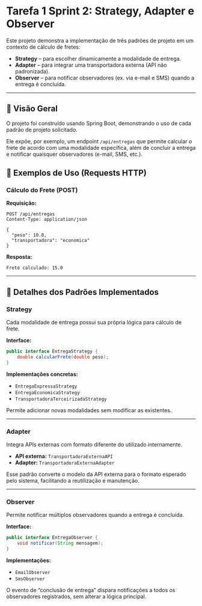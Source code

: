 # Tarefa 1 Sprint 2: Strategy, Adapter e Observer

Este projeto demonstra a implementação de três padrões de projeto em um contexto de cálculo de fretes:

- **Strategy** – para escolher dinamicamente a modalidade de entrega.  
- **Adapter** – para integrar uma transportadora externa (API não padronizada).  
- **Observer** – para notificar observadores (ex. via e-mail e SMS) quando a entrega é concluída.
---

## 👀 Visão Geral

O projeto foi construído usando Spring Boot, demonstrando o uso de cada padrão de projeto solicitado.

Ele expõe, por exemplo, um endpoint `/api/entregas` que permite calcular o frete de acordo com uma modalidade específica, além de concluir a entrega e notificar quaisquer observadores (e-mail, SMS, etc.).


## 📡 Exemplos de Uso (Requests HTTP)

### Cálculo do Frete (POST)

**Requisição:**

```http
POST /api/entregas
Content-Type: application/json

{
  "peso": 10.0,
  "transportadora": "economica"
}
```

**Resposta:**

```
Frete calculado: 15.0
```

---

## 🧠 Detalhes dos Padrões Implementados

### Strategy

Cada modalidade de entrega possui sua própria lógica para cálculo de frete.

**Interface:**

```java
public interface EntregaStrategy {
    double calcularFrete(double peso);
}
```

**Implementações concretas:**

- `EntregaExpressaStrategy`
- `EntregaEconomicaStrategy`
- `TransportadoraTerceirizadaStrategy`

Permite adicionar novas modalidades sem modificar as existentes.

---

### Adapter

Integra APIs externas com formato diferente do utilizado internamente.

- **API externa:** `TransportadoraExternaAPI`  
- **Adapter:** `TransportadoraExternaAdapter`

Esse padrão converte o modelo da API externa para o formato esperado pelo sistema, facilitando a reutilização e manutenção.

---

### Observer

Permite notificar múltiplos observadores quando a entrega é concluída.

**Interface:**

```java
public interface EntregaObserver {
    void notificar(String mensagem);
}
```

**Implementações:**

- `EmailObserver`
- `SmsObserver`

O evento de “conclusão de entrega” dispara notificações a todos os observadores registrados, sem alterar a lógica principal.

